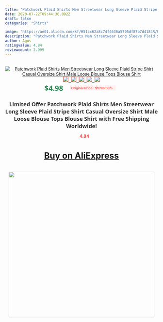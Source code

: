 ```yaml
---
title: "Patchwork Plaid Shirts Men Streetwear Long Sleeve Plaid Stripe Shirt Casual Oversize Shirt Male Loose Blouse Tops Blouse Shirt"
date: 2020-07-22T09:44:36.892Z
draft: false
categories: "Shirts"

image: "https://ae01.alicdn.com/kf/H51cc62a8c74f4636a5795df87b7d4184R/Patchwork-Plaid-Shirts-Men-Streetwear-Long-Sleeve-Plaid-Stripe-Shirt-Casual-Oversize-Shirt-Male-Loose-Blouse.jpg"
description: "Patchwork Plaid Shirts Men Streetwear Long Sleeve Plaid Stripe Shirt Casual Oversize Shirt Male Loose Blouse Tops Blouse Shirt"
author: Agus
ratingvalue: 4.84
reviewcount: 2.999
---
```

<br>
<div style="text-align: center;">
<a href="https://s.click.aliexpress.com/e/_AfORV3" target="_blank" rel="nofollow noopener noreferrer"><img alt="Patchwork Plaid Shirts Men Streetwear Long Sleeve Plaid Stripe Shirt Casual Oversize Shirt Male Loose Blouse Tops Blouse Shirt" class="magnifier-image" src="https://ae01.alicdn.com/kf/H51cc62a8c74f4636a5795df87b7d4184R/Patchwork-Plaid-Shirts-Men-Streetwear-Long-Sleeve-Plaid-Stripe-Shirt-Casual-Oversize-Shirt-Male-Loose-Blouse.jpg_640x640.jpg">
<br>
<img style="border:1px solid salmon" src="https://ae01.alicdn.com/kf/H51cc62a8c74f4636a5795df87b7d4184R/Patchwork-Plaid-Shirts-Men-Streetwear-Long-Sleeve-Plaid-Stripe-Shirt-Casual-Oversize-Shirt-Male-Loose-Blouse.jpg_120x120.jpg">&nbsp;&nbsp;<img style="border:1px solid salmon" src="https://ae01.alicdn.com/kf/Hfdd792f8bd294a97bf193ab9b81e902aS/Patchwork-Plaid-Shirts-Men-Streetwear-Long-Sleeve-Plaid-Stripe-Shirt-Casual-Oversize-Shirt-Male-Loose-Blouse.jpg_120x120.jpg">&nbsp;&nbsp;<img style="border:1px solid salmon" src="https://ae01.alicdn.com/kf/H1ce5d040528a4c9da0ac76fa1bd98547Z/Patchwork-Plaid-Shirts-Men-Streetwear-Long-Sleeve-Plaid-Stripe-Shirt-Casual-Oversize-Shirt-Male-Loose-Blouse.jpg_120x120.jpg">&nbsp;&nbsp;<img style="border:1px solid salmon" src="https://ae01.alicdn.com/kf/Hb1593c07b69f4c189f8e9151c81d3f9fN/Patchwork-Plaid-Shirts-Men-Streetwear-Long-Sleeve-Plaid-Stripe-Shirt-Casual-Oversize-Shirt-Male-Loose-Blouse.jpg_120x120.jpg">&nbsp;&nbsp;<img style="border:1px solid salmon" src="https://ae01.alicdn.com/kf/Hca91069e41d84c6189a586420407c349w/Patchwork-Plaid-Shirts-Men-Streetwear-Long-Sleeve-Plaid-Stripe-Shirt-Casual-Oversize-Shirt-Male-Loose-Blouse.jpg_120x120.jpg"></a></div><br0>
<div style="text-align: center;"><span style="background-color: white; border: 0px; box-sizing: border-box; color: seagreen; display: inline-block; font-family: &quot;open sans&quot; , &quot;arial&quot; , &quot;helvetica&quot; , sans-serif , &quot;heiti&quot;; font-size: 24px; font-stretch: inherit; font-weight: 700; line-height: inherit; margin: 0px 10px 0px 0px; padding: 0px; vertical-align: middle;">$4.98 </span>
<span style="background: rgb(255 , 241 , 241); border-radius: 3px; border: 0px; box-sizing: border-box; color: #ff4747; display: inline-block; font-family: inherit; font-size: 12px; font-stretch: inherit; font-style: inherit; font-variant: inherit; font-weight: 600; line-height: inherit; margin: 0px; padding: 2px 5px; transform: scale(0.9); vertical-align: middle;">Original Price : <b style="text-decoration: line-through;">$9.96 </b> 50%&nbsp;&nbsp;</span></div>
<h1 style="color: #333333; display: inline-block; font-family: &quot;open sans&quot; , &quot;arial&quot; , &quot;helvetica&quot; , sans-serif , &quot;heiti&quot;; font-size: 18px; font-stretch: inherit; font-weight: 700; text-align: center;">Limited Offer Patchwork Plaid Shirts Men Streetwear Long Sleeve Plaid Stripe Shirt Casual Oversize Shirt Male Loose Blouse Tops Blouse Shirt with Free Shipping Worldwide!</h1>
<div style="color: #ff4747; text-align: center;">
<img src="https://4.bp.blogspot.com/-M0ZcTcb-5uY/XleCXlxnR4I/AAAAAAAAAEc/OrjgMkXV1oMQFaCRZj5HQwOCBcu3w1FegCPcBGAYYCw/s1600/star.png" style="height: 15px;">&nbsp;<b>4.84</b></div>
<div class="button_cont" align="center"><a class="buynow_a" href="https://s.click.aliexpress.com/e/_AfORV3" target="_blank" rel="nofollow noopener noreferrer"><H1>Buy on AliExpress</H1></a></div><br>
<div class="separator" style="clear: both; text-align: center;">
<img src="https://lh3.googleusercontent.com/-pTy5HemUv9M/XlePHvY0dAI/AAAAAAAAAE4/0nX5iRUoIWY8eMW9Dpxeirr157OZliDIgCLcBGAsYHQ/s1600/badge.gif" width="480">
</div>
